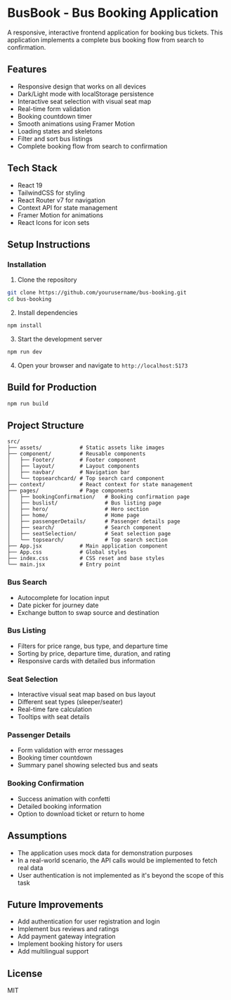 # BusBook - Bus Booking Application

A responsive, interactive frontend application for booking bus tickets. This application implements a complete bus booking flow from search to confirmation.

## Features

- Responsive design that works on all devices
- Dark/Light mode with localStorage persistence
- Interactive seat selection with visual seat map
- Real-time form validation
- Booking countdown timer
- Smooth animations using Framer Motion
- Loading states and skeletons
- Filter and sort bus listings
- Complete booking flow from search to confirmation



## Tech Stack

- React 19
- TailwindCSS for styling
- React Router v7 for navigation
- Context API for state management
- Framer Motion for animations
- React Icons for icon sets

## Setup Instructions


### Installation

1. Clone the repository

```bash
git clone https://github.com/yourusername/bus-booking.git
cd bus-booking
```

2. Install dependencies

```bash
npm install

```

3. Start the development server

```bash
npm run dev

```

4. Open your browser and navigate to `http://localhost:5173`

## Build for Production

```bash
npm run build

```

## Project Structure

```
src/
├── assets/            # Static assets like images
├── component/         # Reusable components
│   ├── Footer/        # Footer component
│   ├── layout/        # Layout components
│   ├── navbar/        # Navigation bar
│   └── topsearchcard/ # Top search card component
├── context/           # React context for state management
├── pages/             # Page components
│   ├── bookingConfirmation/   # Booking confirmation page
│   ├── buslist/               # Bus listing page
│   ├── hero/                  # Hero section
│   ├── home/                  # Home page
│   ├── passengerDetails/      # Passenger details page
│   ├── search/                # Search component
│   ├── seatSelection/         # Seat selection page
│   └── topsearch/             # Top search section
├── App.jsx            # Main application component
├── App.css            # Global styles
├── index.css          # CSS reset and base styles
└── main.jsx           # Entry point
```



### Bus Search

- Autocomplete for location input
- Date picker for journey date
- Exchange button to swap source and destination

### Bus Listing

- Filters for price range, bus type, and departure time
- Sorting by price, departure time, duration, and rating
- Responsive cards with detailed bus information

### Seat Selection

- Interactive visual seat map based on bus layout
- Different seat types (sleeper/seater)
- Real-time fare calculation
- Tooltips with seat details

### Passenger Details

- Form validation with error messages
- Booking timer countdown
- Summary panel showing selected bus and seats

### Booking Confirmation

- Success animation with confetti
- Detailed booking information
- Option to download ticket or return to home

## Assumptions

- The application uses mock data for demonstration purposes
- In a real-world scenario, the API calls would be implemented to fetch real data
- User authentication is not implemented as it's beyond the scope of this task

## Future Improvements

- Add authentication for user registration and login
- Implement bus reviews and ratings
- Add payment gateway integration
- Implement booking history for users
- Add multilingual support

## License

MIT
